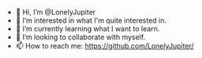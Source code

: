 - 👋 Hi, I’m @LonelyJupiter
- 👀 I’m interested in what I'm quite interested in.
- 🌱 I’m currently learning what I want to learn.
- 💞️ I’m looking to collaborate with myself.
- 📫 How to reach me: https://github.com/LonelyJupiter/

<!---
LonelyJupiter/LonelyJupiter is a ✨ special ✨ repository because its `README.md` (this file) appears on your GitHub profile.
You can click the Preview link to take a look at your changes.
--->
